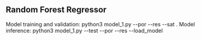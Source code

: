 ## Random Forest Regressor

Model training and validation: python3 model_1.py --por <porosity file path> --res <resistivity file path> --sat <saturation file path>. 
Model inference: python3 model_1.py --test --por <porosity file path> --res <resistivity file path> --load_model <model file path>
